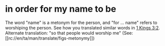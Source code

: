 # in order for my name to be

The word "name" is a metonym for the person, and "for ... name" refers to worshiping the person. See how you translated similar words in [1 Kings 3:2](../03/01.md). Alternate translation: "so that people would worship me" (See: [[rc://en/ta/man/translate/figs-metonymy]])

